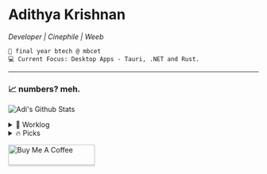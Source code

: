 <div>   
    
# Adithya Krishnan 
*Developer | Cinephile | Weeb*

    💼 final year btech @ mbcet  
    💻 Current Focus: Desktop Apps - Tauri, .NET and Rust.  

---

</div>

### 📈 numbers? meh.  
 ![Adi's Github Stats](https://github-readme-stats.vercel.app/api?username=fal3n-4ngel&count_private=true&show_icons=true&theme=github_dark_dimmed)


<details>
  <summary>🌱 Worklog  </summary>

  - [fal3n-4ngel/resume](https://github.com/fal3n-4ngel/resume) -  (1 week ago)
  - [fal3n-4ngel/dotfiles](https://github.com/fal3n-4ngel/dotfiles) - Dotfiles of my Personal System (3 months ago)
  - [fal3n-4ngel/git-wrapped24](https://github.com/fal3n-4ngel/git-wrapped24) - Git Wrapped is a web application that provides a beautiful visualization of your GitHub contributions. (3 months ago)
  - [fal3n-4ngel/ollama-chat](https://github.com/fal3n-4ngel/ollama-chat) -  (4 months ago)
  - [fal3n-4ngel/SOYO](https://github.com/fal3n-4ngel/SOYO) - SOYO - Stream Own Your Own || Effortlessly stream files from your local system via local network and enjoy your personal collection anywhere in your home. (4 months ago)
</details>

<details>
  <summary>🔥 Picks </summary>
   
  - [temporalio/temporal](https://github.com/temporalio/temporal) - Temporal service (4 days ago)
  - [edankwan/penis.js](https://github.com/edankwan/penis.js) -  (5 days ago)
  - [lusionltd/WebGL-Scroll-Sync](https://github.com/lusionltd/WebGL-Scroll-Sync) -  (5 days ago)
  - [n8n-io/self-hosted-ai-starter-kit](https://github.com/n8n-io/self-hosted-ai-starter-kit) - The Self-hosted AI Starter Kit is an open-source template that quickly sets up a local AI environment. Curated by n8n, it provides essential tools for creating secure, self-hosted AI workflows. (1 week ago)
  - [lobehub/sd-webui-lobe-theme](https://github.com/lobehub/sd-webui-lobe-theme) - 🅰️ Lobe theme - The modern theme for stable diffusion webui, exquisite interface design, highly customizable UI, and efficiency boosting features. (1 month ago)
</details>


<a href="https://www.buymeacoffee.com/fal3n4ngel" target="_blank"><img src="https://www.buymeacoffee.com/assets/img/custom_images/orange_img.png" alt="Buy Me A Coffee" style="height: 41px !important;width: 174px !important;box-shadow: 0px 3px 2px 0px rgba(190, 190, 190, 0.5) !important;-webkit-box-shadow: 0px 3px 2px 0px rgba(190, 190, 190, 0.5) !important;" ></a>


